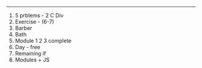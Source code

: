 
---

1. 5 prblems - 2 C Div 
2. Exercise -  (6-7)
3. Barber
4. Bath
5. Module 1 2 3 complete
6. Day - free
7. Remaining if
8. Modules + JS 